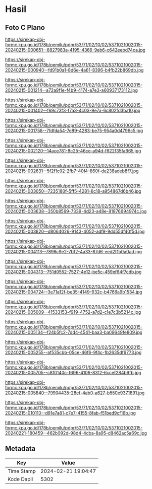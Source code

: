# Hasil

## Foto C Plano

https://sirekap-obj-formc.kpu.go.id/178b/pemilu/pdpr/53/71/02/10/02/5371021002015-20240215-000651--8827983a-4195-4369-9eb6-c642eebd74ca.jpg

https://sirekap-obj-formc.kpu.go.id/178b/pemilu/pdpr/53/71/02/10/02/5371021002015-20240215-000940--fd91b0a1-8d6e-4a61-8396-b4fb22b869db.jpg

https://sirekap-obj-formc.kpu.go.id/178b/pemilu/pdpr/53/71/02/10/02/5371021002015-20240215-001214--a72a9f1e-f4b9-4174-a7e3-a60937173112.jpg

https://sirekap-obj-formc.kpu.go.id/178b/pemilu/pdpr/53/71/02/10/02/5371021002015-20240215-001402--f69c73f3-f7a3-4c03-9e7a-6c802fd3ba10.jpg

https://sirekap-obj-formc.kpu.go.id/178b/pemilu/pdpr/53/71/02/10/02/5371021002015-20240215-001758--7fdfda54-7e89-4283-be75-954a0d4796c5.jpg

https://sirekap-obj-formc.kpu.go.id/178b/pemilu/pdpr/53/71/02/10/02/5371021002015-20240215-002120--14ace781-8c25-46ce-a94d-f622f35fa665.jpg

https://sirekap-obj-formc.kpu.go.id/178b/pemilu/pdpr/53/71/02/10/02/5371021002015-20240215-002631--5f2f1c02-2fb7-40f4-860f-de238adeb8f7.jpg

https://sirekap-obj-formc.kpu.go.id/178b/pemilu/pdpr/53/71/02/10/02/5371021002015-20240215-003050--7235180f-5ff5-4281-8c18-a954867d6b46.jpg

https://sirekap-obj-formc.kpu.go.id/178b/pemilu/pdpr/53/71/02/10/02/5371021002015-20240215-003638--350b8569-7339-4d23-a48e-81876694974c.jpg

https://sirekap-obj-formc.kpu.go.id/178b/pemilu/pdpr/53/71/02/10/02/5371021002015-20240215-003820--d8064026-9143-4052-adf9-9dd55df40f5d.jpg

https://sirekap-obj-formc.kpu.go.id/178b/pemilu/pdpr/53/71/02/10/02/5371021002015-20240215-004113--7896c9e2-7b12-4a33-87d6-eed2f1b0a0ad.jpg

https://sirekap-obj-formc.kpu.go.id/178b/pemilu/pdpr/53/71/02/10/02/5371021002015-20240215-004313--751d0552-7527-4e12-be5c-459ef64f7cdb.jpg

https://sirekap-obj-formc.kpu.go.id/178b/pemilu/pdpr/53/71/02/10/02/5371021002015-20240215-004724--3e71a12f-be35-4149-932c-b4766a9b1534.jpg

https://sirekap-obj-formc.kpu.go.id/178b/pemilu/pdpr/53/71/02/10/02/5371021002015-20240215-005009--41533153-f919-4752-a7d2-c1e7c3b5214c.jpg

https://sirekap-obj-formc.kpu.go.id/178b/pemilu/pdpr/53/71/02/10/02/5371021002015-20240215-005134--f24b5fc2-7dd4-4541-baa3-ba09649fe809.jpg

https://sirekap-obj-formc.kpu.go.id/178b/pemilu/pdpr/53/71/02/10/02/5371021002015-20240215-005255--af535cbb-05ce-46f6-9f4c-1b2635df6773.jpg

https://sirekap-obj-formc.kpu.go.id/178b/pemilu/pdpr/53/71/02/10/02/5371021002015-20240215-005705--c810140c-f696-4109-8312-6ccef284b9fb.jpg

https://sirekap-obj-formc.kpu.go.id/178b/pemilu/pdpr/53/71/02/10/02/5371021002015-20240215-005840--79904435-28ef-4ab0-a627-b550e9371891.jpg

https://sirekap-obj-formc.kpu.go.id/178b/pemilu/pdpr/53/71/02/10/02/5371021002015-20240215-010110--d91e7a81-c7e7-4155-8fab-f51bed9cf16b.jpg

https://sirekap-obj-formc.kpu.go.id/178b/pemilu/pdpr/53/71/02/10/02/5371021002015-20240221-180459--462b092d-98d4-4cba-8a95-d8462ac5a69c.jpg


## Metadata

| Key        | Value               |
| ---------- | ------------------- |
| Time Stamp | 2024-02-21 19:04:47 |
| Kode Dapil | 5302                |




